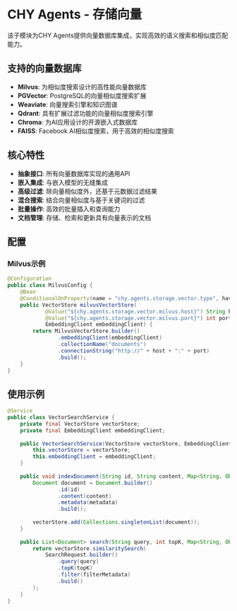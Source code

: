 # CHY Agents - 存储向量

该子模块为CHY Agents提供向量数据库集成，实现高效的语义搜索和相似度匹配能力。

## 支持的向量数据库

- **Milvus**: 为相似度搜索设计的高性能向量数据库
- **PGVector**: PostgreSQL的向量相似度搜索扩展
- **Weaviate**: 向量搜索引擎和知识图谱
- **Qdrant**: 具有扩展过滤功能的向量相似度搜索引擎
- **Chroma**: 为AI应用设计的开源嵌入式数据库
- **FAISS**: Facebook AI相似度搜索，用于高效的相似度搜索

## 核心特性

- **抽象接口**: 所有向量数据库实现的通用API
- **嵌入集成**: 与嵌入模型的无缝集成
- **高级过滤**: 除向量相似度外，还基于元数据过滤结果
- **混合搜索**: 结合向量相似度与基于关键词的过滤
- **批量操作**: 高效的批量插入和查询能力
- **文档管理**: 存储、检索和更新具有向量表示的文档

## 配置

### Milvus示例

```java
@Configuration
public class MilvusConfig {
    @Bean
    @ConditionalOnProperty(name = "chy.agents.storage.vector.type", havingValue = "milvus")
    public VectorStore milvusVectorStore(
            @Value("${chy.agents.storage.vector.milvus.host}") String host,
            @Value("${chy.agents.storage.vector.milvus.port}") int port,
            EmbeddingClient embeddingClient) {
        return MilvusVectorStore.builder()
                .embeddingClient(embeddingClient)
                .collectionName("documents")
                .connectionString("http://" + host + ":" + port)
                .build();
    }
}
```

## 使用示例

```java
@Service
public class VectorSearchService {
    private final VectorStore vectorStore;
    private final EmbeddingClient embeddingClient;
    
    public VectorSearchService(VectorStore vectorStore, EmbeddingClient embeddingClient) {
        this.vectorStore = vectorStore;
        this.embeddingClient = embeddingClient;
    }
    
    public void indexDocument(String id, String content, Map<String, Object> metadata) {
        Document document = Document.builder()
                .id(id)
                .content(content)
                .metadata(metadata)
                .build();
        
        vectorStore.add(Collections.singletonList(document));
    }
    
    public List<Document> search(String query, int topK, Map<String, Object> filterMetadata) {
        return vectorStore.similaritySearch(
            SearchRequest.builder()
                .query(query)
                .topK(topK)
                .filter(filterMetadata)
                .build()
        );
    }
} 